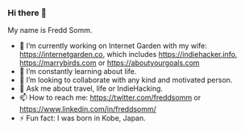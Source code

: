 ### Hi there 👋

My name is Fredd Somm.

- 🔭 I’m currently working on Internet Garden with my wife: https://internetgarden.co, which includes https://indiehacker.info, https://marrybirds.com or https://aboutyourgoals.com
- 🌱 I’m constantly learning about life.
- 👯 I’m looking to collaborate with any kind and motivated person.
- 💬 Ask me about travel, life or IndieHacking.
- 📫 How to reach me: https://twitter.com/freddsomm or https://www.linkedin.com/in/freddsomm/
- ⚡ Fun fact: I was born in Kobe, Japan.

